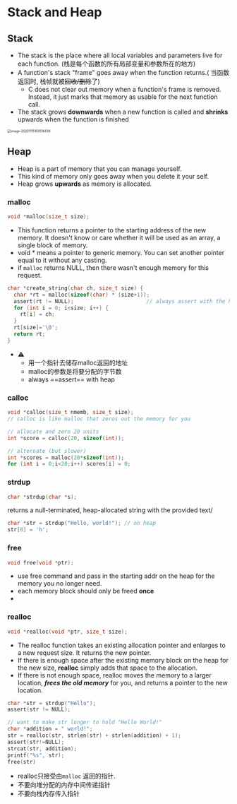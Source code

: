 # Stack and Heap



## Stack



* The stack is the place where all local variables and parameters live for each function. (栈是每个函数的所有局部变量和参数所在的地方)
* A function's stack "frame" goes away when the function returns.( 当函数返回时, 栈帧就被~~回收/删除~~了)
  * C does not clear out memory when a function's frame is removed. Instead, it just marks that memory as usable for the next function call.
* The stack grows **downwards** when a new function is called and **shrinks** upwards when the function is finished

<img src="/Users/xuzheng/Projects/notes/C/Stack and Heap.assets/image-20201115193516438.png" alt="image-20201115193516438" style="zoom:50%;" />

## Heap

* Heap is a part of memory that you can manage yourself.
* This kind of memory only goes away when you delete it your self.
* Heap grows **upwards** as memory is allocated.

### malloc

```c
void *malloc(size_t size);
```

* This function returns a pointer to the starting address of the new memory. It doesn't know or care whether it will be used as an array, a single block of memory.
* void * means a pointer to generic memory. You can set another pointer equal to it without any casting.
* if `malloc` returns NULL, then there wasn't enough memory for this request.

```c
char *create_string(char ch, size_t size) {
  char *rt = malloc(sizeof(char) * (size+1));
  assert(rt != NULL);						// always assert with the heap
  for (int i = 0; i<size; i++) {
    rt[i] = ch;
  }
  rt[size]='\0';
  return rt;
}
```

* ⚠️
  * 用一个指针去储存malloc返回的地址
  * malloc的参数是将要分配的字节数
  * always ==assert== with heap

### calloc

```c
void *calloc(size_t nmemb, size_t size);
// calloc is like malloc that zeros out the memory for you 
```

```c
// allocate and zero 20 units
int *score = calloc(20, sizeof(int));

// alternate (but slower)
int *scores = malloc(20*sizeof(int));
for (int i = 0;i<20;i++) scores[i] = 0;
```

### strdup

```c
char *strdup(char *s);
```

 returns a null-terminated, heap-allocated string with the provided text/ 

```c
char *str = strdup("Hello, world!"); // on heap
str[0] = 'h';
```



### free

```c
void free(void *ptr);
```

* use free command and pass in the starting addr on the heap for the memory you no longer need.
* each memory block should only be freed **once**
* 

### realloc

```c
void *realloc(void *ptr, size_t size);
```

* The realloc function takes an existing allocation pointer and enlarges to a new request size. It returns the new pointer.
* If there is enough space after the existing memory block on the heap for the new size, **realloc** simply adds that space to the allocation.
* If there is not enough space, realloc moves the memory to a larger location, ***frees the old memory*** for you, and returns a pointer to the new location.

```c
char *str = strdup("Hello");
assert(str != NULL);

// want to make str longer to hold "Hello World!"
char *addition = " world!";
str = realloc(str, strlen(str) + strlen(addition) + 1);
assert(str!=NULL);
strcat(str, addition);
printf("%s", str);
free(str)
```



* realloc只接受由`malloc` 返回的指针.
* 不要向堆分配的内存中间传递指针
* 不要向栈内存传入指针

